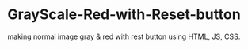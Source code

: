 # GrayScale-Red-with-Reset-button
making normal image gray &amp; red with rest button using HTML, JS, CSS.
